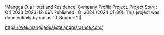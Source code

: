'Mangga Dua Hotel and Residence' Company Profile Project.
Project Start  : Q4 2023 (2023-12-06).
Published      : Q1 2024 (2024-01-30).
This project was done entirely by me as “IT Support” 🙂.

https://web.manggaduahotelandresidence.com/
